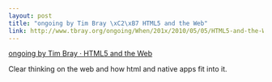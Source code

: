 ```yaml
--- 
layout: post
title: "ongoing by Tim Bray \xC2\xB7 HTML5 and the Web"
link: http://www.tbray.org/ongoing/When/201x/2010/05/05/HTML5-and-the-Web
---
```

<a href=
"http://www.tbray.org/ongoing/When/201x/2010/05/05/HTML5-and-the-Web">
ongoing by Tim Bray · HTML5 and the Web</a>

<p>Clear thinking on the web and how html and native apps fit into
it.</p>
